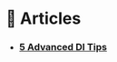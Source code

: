 # :orange_book: Articles

- ### [5 Advanced DI Tips](https://medium.com/@iamprovidence/5-advanced-di-tips-47f0900197cc)
